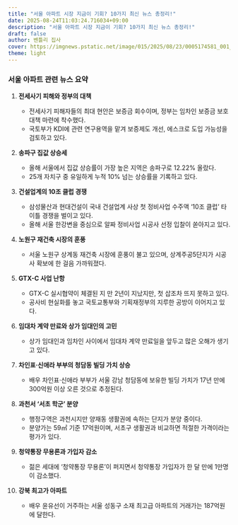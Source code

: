 ```yaml
---
title: "서울 아파트 시장 지금이 기회? 10가지 최신 뉴스 총정리!"
date: 2025-08-24T11:03:24.716034+09:00
description: "서울 아파트 시장 지금이 기회? 10가지 최신 뉴스 총정리!"
draft: false
author: 벤틀리 집사
cover: https://imgnews.pstatic.net/image/015/2025/08/23/0005174581_001_20250823220312596.jpg
theme: light
---
```


### 서울 아파트 관련 뉴스 요약

1. **전세사기 피해와 정부의 대책**
   - 전세사기 피해자들의 최대 현안은 보증금 회수이며, 정부는 임차인 보증금 보호 대책 마련에 착수했다.
   - 국토부가 KDI에 관련 연구용역을 맡겨 보증제도 개선, 에스크로 도입 가능성을 검토하고 있다.

2. **송파구 집값 상승세**
   - 올해 서울에서 집값 상승률이 가장 높은 지역은 송파구로 12.22% 올랐다.
   - 25개 자치구 중 유일하게 누적 10% 넘는 상승률을 기록하고 있다.

3. **건설업계의 10조 클럽 경쟁**
   - 삼성물산과 현대건설이 국내 건설업계 사상 첫 정비사업 수주액 ‘10조 클럽’ 타이틀 경쟁을 벌이고 있다.
   - 올해 서울 한강변을 중심으로 알짜 정비사업 시공사 선정 입찰이 쏟아지고 있다.

4. **노원구 재건축 시장의 훈풍**
   - 서울 노원구 상계동 재건축 시장에 훈풍이 불고 있으며, 상계주공5단지가 시공사 확보에 한 걸음 가까워졌다.

5. **GTX-C 사업 난항**
   - GTX-C 실시협약이 체결된 지 만 2년이 지났지만, 첫 삽조차 뜨지 못하고 있다.
   - 공사비 현실화를 놓고 국토교통부와 기획재정부의 지루한 공방이 이어지고 있다.

6. **임대차 계약 만료와 상가 임대인의 고민**
   - 상가 임대인과 임차인 사이에서 임대차 계약 만료일을 앞두고 많은 오해가 생기고 있다.

7. **차인표·신애라 부부의 청담동 빌딩 가치 상승**
   - 배우 차인표·신애라 부부가 서울 강남 청담동에 보유한 빌딩 가치가 17년 만에 300억원 이상 오른 것으로 추정된다.

8. **과천서 ‘서초 학군’ 분양**
   - 행정구역은 과천시지만 양재동 생활권에 속하는 단지가 분양 중이다.
   - 분양가는 59㎡ 기준 17억원이며, 서초구 생활권과 비교하면 적절한 가격이라는 평가가 있다.

9. **청약통장 무용론과 가입자 감소**
   - 젊은 세대에 ‘청약통장 무용론’이 퍼지면서 청약통장 가입자가 한 달 만에 1만명이 감소했다.

10. **강북 최고가 아파트**
    - 배우 윤유선이 거주하는 서울 성동구 소재 최고급 아파트의 거래가는 187억원에 달한다.